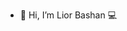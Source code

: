 - 🖖 Hi, I’m Lior Bashan
            💻

<!---
liorbashan/liorbashan is a ✨ special ✨ repository because its `README.md` (this file) appears on your GitHub profile.
You can click the Preview link to take a look at your changes.
--->
